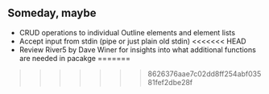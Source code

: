 
## Someday, maybe

+ CRUD operations to individual Outline elements and element lists
+ Accept input from stdin (pipe or just plain old stdin)
<<<<<<< HEAD
+ Review River5 by Dave Winer for insights into what additional functions are needed in pacakge 
=======
>>>>>>> 8626376aae7c02dd8ff254abf03581fef2dbe28f


